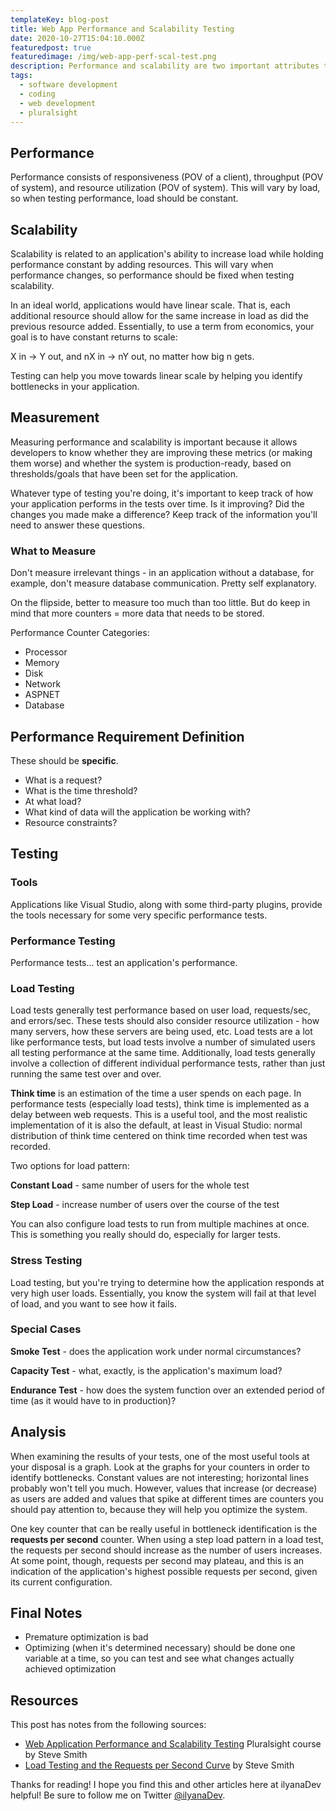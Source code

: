 ```yaml
---
templateKey: blog-post
title: Web App Performance and Scalability Testing
date: 2020-10-27T15:04:10.000Z
featuredpost: true
featuredimage: /img/web-app-perf-scal-test.png
description: Performance and scalability are two important attributes to examine whenever you're building a web application.
tags:
  - software development
  - coding
  - web development
  - pluralsight
---
```


## Performance

Performance consists of responsiveness (POV of a client), throughput (POV of system), and resource utilization (POV of system). This will vary by load, so when testing performance, load should be constant.

## Scalability

Scalability is related to an application's ability to increase load while holding performance constant by adding resources. This will vary when performance changes, so performance should be fixed when testing scalability.

In an ideal world, applications would have linear scale. That is, each additional resource should allow for the same increase in load as did the previous resource added. Essentially, to use a term from economics, your goal is to have constant returns to scale:

X in -> Y out, and nX in -> nY out, no matter how big n gets.

Testing can help you move towards linear scale by helping you identify bottlenecks in your application.

## Measurement

Measuring performance and scalability is important because it allows developers to know whether they are improving these metrics (or making them worse) and whether the system is production-ready, based on thresholds/goals that have been set for the application.

Whatever type of testing you're doing, it's important to keep track of how your application performs in the tests over time. Is it improving? Did the changes you made make a difference? Keep track of the information you'll need to answer these questions.

### What to Measure

Don't measure irrelevant things - in an application without a database, for example, don't measure database communication. Pretty self explanatory.

On the flipside, better to measure too much than too little. But do keep in mind that more counters = more data that needs to be stored.

Performance Counter Categories:

* Processor
* Memory
* Disk
* Network
* ASPNET
* Database

## Performance Requirement Definition

These should be **specific**.

* What is a request?
* What is the time threshold?
* At what load?
* What kind of data will the application be working with?
* Resource constraints?

## Testing

### Tools

Applications like Visual Studio, along with some third-party plugins, provide the tools necessary for some very specific performance tests.

### Performance Testing

Performance tests... test an application's performance.

### Load Testing

Load tests generally test performance based on user load, requests/sec, and errors/sec. These tests should also consider resource utilization - how many servers, how these servers are being used, etc. Load tests are a lot like performance tests, but load tests involve a number of simulated users all testing performance at the same time. Additionally, load tests generally involve a collection of different individual performance tests, rather than just running the same test over and over.

**Think time** is an estimation of the time a user spends on each page. In performance tests (especially load tests), think time is implemented as a delay between web requests. This is a useful tool, and the most realistic implementation of it is also the default, at least in Visual Studio: normal distribution of think time centered on think time recorded when test was recorded.

Two options for load pattern:

**Constant Load** - same number of users for the whole test

**Step Load** - increase number of users over the course of the test

You can also configure load tests to run from multiple machines at once. This is something you really should do, especially for larger tests.

### Stress Testing

Load testing, but you're trying to determine how the application responds at very high user loads. Essentially, you know the system will fail at that level of load, and you want to see how it fails.

### Special Cases

**Smoke Test** - does the application work under normal circumstances?

**Capacity Test** - what, exactly, is the application's maximum load?

**Endurance Test** - how does the system function over an extended period of time (as it would have to in production)?

## Analysis

When examining the results of your tests, one of the most useful tools at your disposal is a graph. Look at the graphs for your counters in order to identify bottlenecks. Constant values are not interesting; horizontal lines probably won't tell you much. However, values that increase (or decrease) as users are added and values that spike at different times are counters you should pay attention to, because they will help you optimize the system.

One key counter that can be really useful in bottleneck identification is the **requests per second** counter. When using a step load pattern in a load test, the requests per second should increase as the number of users increases. At some point, though, requests per second may plateau, and this is an indication of the application's highest possible requests per second, given its current configuration.

## Final Notes

* Premature optimization is bad
* Optimizing (when it's determined necessary) should be done one variable at a time, so you can test and see what changes actually achieved optimization

## Resources

This post has notes from the following sources:

* [Web Application Performance and Scalability Testing](https://app.pluralsight.com/library/courses/web-perf/table-of-contents) Pluralsight course by Steve Smith
* [Load Testing and the Requests per Second Curve](https://ardalis.com/load-testing-and-the-requests-per-second-curve/) by Steve Smith

Thanks for reading! I hope you find this and other articles here at ilyanaDev helpful! Be sure to follow me on Twitter [@ilyanaDev](https://twitter.com/ilyanaDev).
